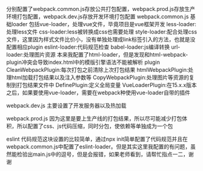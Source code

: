 分别配置了webpack.common.js存放公共打包配置，webpack.prod.js存放生产环境打包配置，webpack.dev.js存放开发环境打包配置
webpack.common.js
基础loader
包括vue-loader，处理vue文件，毕竟项目是vue框架开发
less-loader:处理less文件
css-loader:less被转换成css也需要处理
style-loader:配合处理css文件，这里因为样式文件比价小，没有单独处理成link标签引入的方法，也就是没配置相应plugin
eslint-loader:代码规范检查
babel-loader:js编译转换
url-loader:处理图片资源
本来我配置了html-loader，但是发现和html-webpack-plugin冲突会导致index.html中的模版引擎语法不能被解析
plugin
CleanWebpackPlugin:每次打包之前清除上次打包结果
htmlWebpackPlugin:处理html加载打包结果以及注入参数等
CopyWebpackPlugin:处理图片等资源的复制到打包结果文件中
DefinePlugin:定义全局变量
VueLoaderPlugin:在15.x.x版本之后，如果要使用vue-loader，需要在webpack种使用vue-loader自带的插件

webpack.dev.js
主要设置了开发服务器以及热加载

webpack.prod.js
因为这里是要上生产线的打包结果，所以尽可能减少打包体积，所以配置了css、js代码压缩，同时分包，使依赖等单独成为一个包

eslint
代码规范这块设置的比较简单，通过npx init简单配置了代码规范并且在webpack.common.js中配置了eslint-loader。但是其实这里我配置的有问题，虽然能检验出main.js中的逗号，但是会报错，如果老师看到，请帮忙指点一二，谢谢  